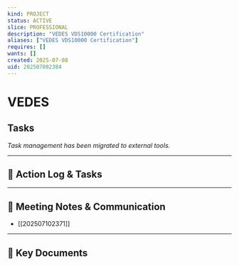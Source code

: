 ```yaml
---
kind: PROJECT
status: ACTIVE
slice: PROFESSIONAL
description: "VEDES VDS10000 Certification"
aliases: ["VEDES VDS10000 Certification"]
requires: []
wants: []
created: 2025-07-08
uid: 202507082384
---
```


# VEDES

## Tasks

*Task management has been migrated to external tools.*

---

## 📝 Action Log & Tasks


---
## 💬 Meeting Notes & Communication
- [[202507102371]]

---
## 📎 Key Documents
